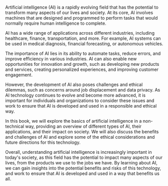 
Artificial intelligence (AI) is a rapidly evolving field that has the potential to transform many aspects of our lives and society. At its core, AI involves machines that are designed and programmed to perform tasks that would normally require human intelligence to complete.

AI has a wide range of applications across different industries, including healthcare, finance, transportation, and more. For example, AI systems can be used in medical diagnosis, financial forecasting, or autonomous vehicles.

The importance of AI lies in its ability to automate tasks, reduce errors, and improve efficiency in various industries. AI can also enable new opportunities for innovation and growth, such as developing new products and services, creating personalized experiences, and improving customer engagement.

However, the development of AI also poses challenges and ethical dilemmas, such as concerns around job displacement and data privacy. As AI technology continues to evolve and become more advanced, it is important for individuals and organizations to consider these issues and work to ensure that AI is developed and used in a responsible and ethical way.

In this book, we will explore the basics of artificial intelligence in a non-technical way, providing an overview of different types of AI, their applications, and their impact on society. We will also discuss the benefits and challenges of AI and explore some of the ethical considerations and future directions for this technology.

Overall, understanding artificial intelligence is increasingly important in today's society, as this field has the potential to impact many aspects of our lives, from the products we use to the jobs we have. By learning about AI, we can gain insights into the potential benefits and risks of this technology, and work to ensure that AI is developed and used in a way that benefits us all.
